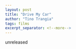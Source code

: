 ```yaml
---
layout: post
title: "Drive My Car"
author: "Tino Trangia"
tags: films
excerpt_separator: <!--more-->
---
```


unreleased